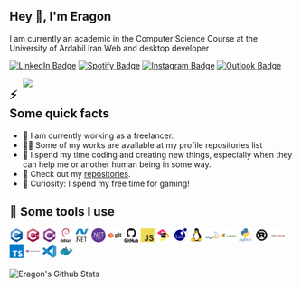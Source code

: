 

<h2>Hey 👋, I'm Eragon</a></h2>
<p>I am currently an academic in the Computer Science Course at the University of Ardabil Iran            
    Web and desktop developer</p>
<p>
    <a href="https://www.linkedin.com/in/%D9%85%D8%AD%D9%85%D8%AF%D8%B1%D8%B6%D8%A7-%D9%86%D8%AC%D9%81%DB%8C-358647217/" target="_blank" rel="noreferrer"><img src="https://img.shields.io/badge/-@ mazarafa-0077B5?style=flat-square&labelColor=0077B5&logo=LinkedIn&link=https://www.linkedin.com/in/%D9%85%D8%AD%D9%85%D8%AF%D8%B1%D8%B6%D8%A7-%D9%86%D8%AC%D9%81%DB%8C-358647217/" alt="LinkedIn Badge"></a> 
    <a href="https://open.spotify.com/user/_ERAGON_" target="_blank" rel="noreferrer"><img src="https://img.shields.io/badge/-@_ERAGON_ %20-1ED760?style=flat-square&labelColor=fff&logo=Spotify&link=https://open.spotify.com/user/_ERAGON_" alt="Spotify Badge"></a>
    <a href="https://instagram.com/mammaderagon" target="_blank" rel="noreferrer"><img src="https://img.shields.io/badge/-@mammaderagon-purple?style =flat&logo=instagram&logoColor=white&link=https://instagram.com/mammaderagon/" alt="Instagram Badge"></a>
    <a href="eragon57@outlook.com"><img scr="https://img.shields.io/badge/-eragon57-c14438?style=flat&logo=Outlook&logoColor=white&link= mailto:eragon57@outlook.com" alt="Outlook Badge"></a>
</p>

<img align="right" src="https://media.giphy.com/media/9gISqB3tncMmY/giphy.gif" width="480" />
<h2>⚡️ Some quick facts</h2>
<ul>
    <li>🔭 I am currently working as a freelancer.</li>
    <li>👨‍💻 Some of my works are available at my profile repositories list</li>
    <li>💬 I spend my time coding and creating new things, especially when they can help me or another human being in some way.</li>
    <li>📙 Check out my <a href="https://github.com/ERAGON007?tab=repositories">repositories</a>.</li>
    <li>🎉 Curiosity: I spend my free time for gaming!</li>
</ul>
<h2>🚀 Some tools I use</h2>
<p align="left">
    <img src="https://github.com/devicons/devicon/blob/master/icons/c/c-original.svg" alt="react" width="25" height="25" />
    <img src="https://github.com/devicons/devicon/blob/master/icons/cplusplus/cplusplus-original.svg" alt="angular-js" width="25" height="25" />
    <img src="https://github.com/devicons/devicon/blob/master/icons/csharp/csharp-original.svg" alt="bootstrap" width="25" height="25" />
    <img src="https://github.com/devicons/devicon/blob/master/icons/debian/debian-original-wordmark.svg" alt="html5" width="25" height="25" />
    <img src="https://github.com/devicons/devicon/blob/master/icons/dot-net/dot-net-original-wordmark.svg" alt="css3" width="25" height="25" />
    <img src="https://github.com/devicons/devicon/blob/master/icons/dotnetcore/dotnetcore-original.svg" alt="php" width="25" height="25" />
    <img src="https://github.com/devicons/devicon/blob/master/icons/git/git-original-wordmark.svg" alt="javascript" width="25" height="25" />
    <img src="https://github.com/devicons/devicon/blob/master/icons/github/github-original-wordmark.svg" alt="typescript" width="25" height="25" />
    <img src="https://github.com/devicons/devicon/blob/master/icons/javascript/javascript-original.svg" alt="mysql" width="25" height="25" />
    <img src="https://github.com/devicons/devicon/blob/master/icons/jetbrains/jetbrains-original.svg" alt="nodejs" width="25" height="25" />
    <img src="https://github.com/devicons/devicon/blob/master/icons/lua/lua-original-wordmark.svg" alt="python" width="25" height="25" />
    <img src="https://github.com/devicons/devicon/blob/master/icons/linux/linux-original.svg" alt="python" width="25" height="25" />
    <img src="https://github.com/devicons/devicon/blob/master/icons/mysql/mysql-original-wordmark.svg" alt="python" width="25" height="25" />
    <img src="https://github.com/devicons/devicon/blob/master/icons/pycharm/pycharm-original-wordmark.svg" alt="python" width="25" height="25" />
    <img src="https://github.com/devicons/devicon/blob/master/icons/python/python-original-wordmark.svg" alt="python" width="25" height="25" />
    <img src="https://github.com/devicons/devicon/blob/master/icons/rust/rust-plain.svg" alt="python" width="25" height="25" />
    <img src="https://github.com/devicons/devicon/blob/master/icons/sqlalchemy/sqlalchemy-original-wordmark.svg" alt="python" width="25" height="25" />
    <img src="https://github.com/devicons/devicon/blob/master/icons/typescript/typescript-original.svg" alt="python" width="25" height="25" />
    <img src="https://github.com/devicons/devicon/blob/master/icons/visualstudio/visualstudio-plain-wordmark.svg" alt="python" width="25" height="25" />
    <img src="https://github.com/devicons/devicon/blob/master/icons/vscode/vscode-original.svg" alt="python" width="25" height="25" />
    <img src="https://github.com/devicons/devicon/blob/master/icons/docker/docker-original.svg" alt="python" width="25" height="25" />
</p>


<img align="center" src="https://github-readme-stats.vercel.app/api?username=ERAGON007&show_icons=true&hide_border=true" alt="Eragon's Github Stats">
